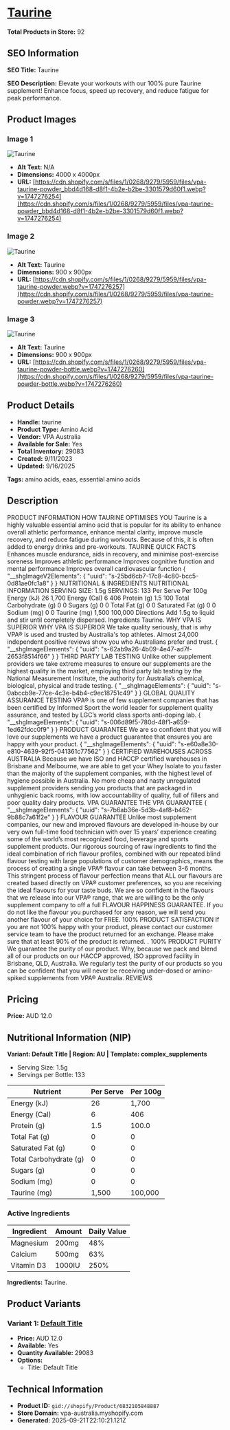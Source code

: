 # [Taurine](https://vpa-australia.myshopify.com/products/taurine)

**Total Products in Store:** 92

## SEO Information

**SEO Title:** Taurine

**SEO Description:** Elevate your workouts with our 100% pure Taurine supplement! Enhance focus, speed up recovery, and reduce fatigue for peak performance.

## Product Images

### Image 1
![Taurine](https://cdn.shopify.com/s/files/1/0268/9279/5959/files/vpa-taurine-powder_bbd4d168-d8f1-4b2e-b2be-3301579d60f1.webp?v=1747276254)

- **Alt Text:** N/A
- **Dimensions:** 4000 x 4000px
- **URL:** [https://cdn.shopify.com/s/files/1/0268/9279/5959/files/vpa-taurine-powder_bbd4d168-d8f1-4b2e-b2be-3301579d60f1.webp?v=1747276254](https://cdn.shopify.com/s/files/1/0268/9279/5959/files/vpa-taurine-powder_bbd4d168-d8f1-4b2e-b2be-3301579d60f1.webp?v=1747276254)

### Image 2
![Taurine](https://cdn.shopify.com/s/files/1/0268/9279/5959/files/vpa-taurine-powder.webp?v=1747276257)

- **Alt Text:** Taurine
- **Dimensions:** 900 x 900px
- **URL:** [https://cdn.shopify.com/s/files/1/0268/9279/5959/files/vpa-taurine-powder.webp?v=1747276257](https://cdn.shopify.com/s/files/1/0268/9279/5959/files/vpa-taurine-powder.webp?v=1747276257)

### Image 3
![Taurine](https://cdn.shopify.com/s/files/1/0268/9279/5959/files/vpa-taurine-powder-bottle.webp?v=1747276260)

- **Alt Text:** Taurine
- **Dimensions:** 900 x 900px
- **URL:** [https://cdn.shopify.com/s/files/1/0268/9279/5959/files/vpa-taurine-powder-bottle.webp?v=1747276260](https://cdn.shopify.com/s/files/1/0268/9279/5959/files/vpa-taurine-powder-bottle.webp?v=1747276260)

## Product Details

- **Handle:** taurine
- **Product Type:** Amino Acid
- **Vendor:** VPA Australia
- **Available for Sale:** Yes
- **Total Inventory:** 29083
- **Created:** 9/11/2023
- **Updated:** 9/16/2025

**Tags:** amino acids, eaas, essential amino acids

## Description

PRODUCT INFORMATION HOW TAURINE OPTIMISES YOU Taurine is a highly valuable essential amino acid that is popular for its ability to enhance overall athletic performance, enhance mental clarity, improve muscle recovery, and reduce fatigue during workouts. Because of this, it is often added to energy drinks and pre-workouts. TAURINE QUICK FACTS Enhances muscle endurance, aids in recovery, and minimise post-exercise soreness Improves athletic performance Improves cognitive function and mental performance Improves overall cardiovascular function { "__shgImageV2Elements": { "uuid": "s-25bd6cb7-17c8-4c80-bcc5-0d81ae0fc1a8" } } NUTRITIONAL & INGREDIENTS NUTRITIONAL INFORMATION SERVING SIZE: 1.5g SERVINGS: 133 Per Serve Per 100g Energy (kJ) 26 1,700 Energy (Cal) 6 406 Protein (g) 1.5 100 Total Carbohydrate (g) 0 0 Sugars (g) 0 0 Total Fat (g) 0 0 Saturated Fat (g) 0 0 Sodium (mg) 0 0 Taurine (mg) 1,500 100,000 Directions Add 1.5g to liquid and stir until completely dispersed. Ingredients Taurine. WHY VPA IS SUPERIOR WHY VPA IS SUPERIOR We take quality seriously, that is why VPA® is used and trusted by Australia's top athletes. Almost 24,000 independent positive reviews show you who Australians prefer and trust. { "__shgImageElements": { "uuid": "s-62ab9a26-4b09-4e47-ad7f-2653f8514f66" } } THIRD PARTY LAB TESTING Unlike other supplement providers we take extreme measures to ensure our supplements are the highest quality in the market, employing third party lab testing by the National Measurement Institute, the authority for Australia’s chemical, biological, physical and trade testing. { "__shgImageElements": { "uuid": "s-0abccb9e-77ce-4c3e-b4b4-c9ec18751c49" } } GLOBAL QUALITY ASSURANCE TESTING VPA® is one of few supplement companies that has been certified by Informed Sport the world leader for supplement quality assurance, and tested by LGC’s world class sports anti-doping lab. { "__shgImageElements": { "uuid": "s-006d89f5-780d-48f1-a659-1ed62fdcc0f9" } } PRODUCT GUARANTEE We are so confident that you will love our supplements we have a product guarantee that ensures you are happy with your product. { "__shgImageElements": { "uuid": "s-e60a8e30-e810-4639-92f5-041361c77562" } } CERTIFIED WAREHOUSES ACROSS AUSTRALIA Because we have ISO and HACCP certified warehouses in Brisbane and Melbourne, we are able to get your Whey Isolate to you faster than the majority of the supplement companies, with the highest level of hygiene possible in Australia. No more cheap and nasty unregulated supplement providers sending you products that are packaged in unhygienic back rooms, with low accountability of quality, full of fillers and poor quality dairy products. VPA GUARANTEE THE VPA GUARANTEE { "__shgImageElements": { "uuid": "s-7b6ab36e-5d3b-4af8-b462-9b88c7a61f2e" } } FLAVOUR GUARANTEE Unlike most supplement companies, our new and improved flavours are developed in-house by our very own full-time food technician with over 15 years’ experience creating some of the world’s most recognized food, beverage and sports supplement products. Our rigorous sourcing of raw ingredients to find the ideal combination of rich flavour profiles, combined with our repeated blind flavour testing with large populations of customer demographics, means the process of creating a single VPA® flavour can take between 3-6 months. This stringent process of flavour perfection means that ALL our flavours are created based directly on VPA® customer preferences, so you are receiving the ideal flavours for your taste buds. We are so confident in the flavours that we release into our VPA® range, that we are willing to be the only supplement company to off a full FLAVOUR HAPPINESS GUARANTEE. If you do not like the flavour you purchased for any reason, we will send you another flavour of your choice for FREE. 100% PRODUCT SATISFACTION If you are not 100% happy with your product, please contact our customer service team to have the product returned for an exchange. Please make sure that at least 90% of the product is returned. . 100% PRODUCT PURITY We guarantee the purity of our product. Why, because we pack and blend all of our products on our HACCP approved, ISO approved facility in Brisbane, QLD, Australia. We regularly test the purity of our products so you can be confident that you will never be receiving under-dosed or amino-spiked supplements from VPA® Australia. REVIEWS

## Pricing

**Price:** AUD 12.0

## Nutritional Information (NIP)

**Variant: Default Title | Region: AU | Template: complex_supplements**

- Serving Size: 1.5g
- Servings per Bottle: 133

| Nutrient | Per Serve | Per 100g |
|----------|-----------|----------|
| Energy (kJ) | 26 | 1,700 |
| Energy (Cal) | 6 | 406 |
| Protein (g) | 1.5 | 100.0 |
| Total Fat (g) | 0 | 0 |
| Saturated Fat (g) | 0 | 0 |
| Total Carbohydrate (g) | 0 | 0 |
| Sugars (g) | 0 | 0 |
| Sodium (mg) | 0 | 0 |
| Taurine (mg) | 1,500 | 100,000 |

### Active Ingredients

| Ingredient | Amount | Daily Value |
|------------|--------|-------------|
| Magnesium | 200mg | 48% |
| Calcium | 500mg | 63% |
| Vitamin D3 | 1000IU | 250% |

**Ingredients:** Taurine.

## Product Variants

### Variant 1: [Default Title](https://vpa-australia.myshopify.com/products/taurine)

- **Price:** AUD 12.0
- **Available:** Yes
- **Quantity Available:** 29083
- **Options:**
  - Title: Default Title

## Technical Information

- **Product ID:** `gid://shopify/Product/6832105848887`
- **Store Domain:** vpa-australia.myshopify.com
- **Generated:** 2025-09-21T22:10:21.121Z

